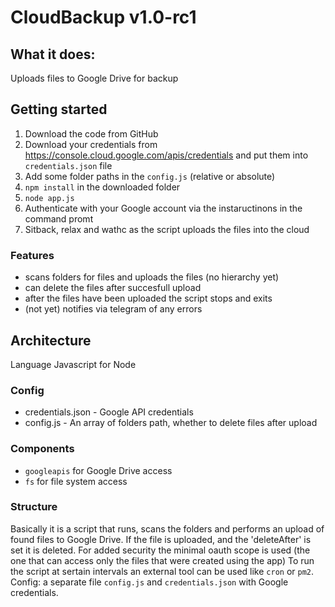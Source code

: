 # CloudBackup v1.0-rc1
## What it does:
Uploads files to Google Drive for backup

## Getting started
1. Download the code from GitHub
2. Download your credentials from https://console.cloud.google.com/apis/credentials and put them into `credentials.json` file
3. Add some folder paths in the `config.js` (relative or absolute)
4. `npm install` in the downloaded folder
5. `node app.js`
6. Authenticate with your Google account via the instaructinons in the command promt
7. Sitback, relax and wathc as the script uploads the files into the cloud

### Features
* scans folders for files and uploads the files (no hierarchy yet) 
* can delete the files after succesfull upload
* after the files have been uploaded the script stops and exits
* (not yet) notifies via telegram of any errors

## Architecture
Language Javascript for Node
### Config
* credentials.json - Google API credentials
* config.js - An array of folders path, whether to delete files after upload

### Components
* `googleapis` for Google Drive access
* `fs` for file system access 

### Structure
Basically it is a script that runs, scans the folders and performs an upload of found files to Google Drive.
If the file is uploaded, and the 'deleteAfter' is set it is deleted.
For added security the minimal oauth scope is used (the one that can access only the files that were created using the app)
To run the script at sertain intervals an external tool can be used like `cron` or  `pm2`.
Config: a separate file `config.js` and `credentials.json` with Google credentials.


